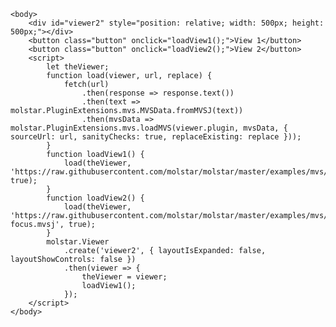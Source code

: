 <!DOCTYPE html>
<html lang="en">
    <head>
        <!-- Replace "latest" by the specific version you want to use, e.g. "4.0.0" -->
        <script src="https://cdn.jsdelivr.net/npm/molstar@latest/build/viewer/molstar.js"></script>
        <!-- Replace "latest" by the specific version you want to use, e.g. "4.0.0" -->
        <link rel="stylesheet" type="text/css" href="https://cdn.jsdelivr.net/npm/molstar@latest/build/viewer/molstar.css" />
    </head>

    <body>
        <div id="viewer2" style="position: relative; width: 500px; height: 500px;"></div>
        <button class="button" onclick="loadView1();">View 1</button>
        <button class="button" onclick="loadView2();">View 2</button>
        <script>
            let theViewer;
            function load(viewer, url, replace) {
                fetch(url)
                    .then(response => response.text())
                    .then(text => molstar.PluginExtensions.mvs.MVSData.fromMVSJ(text))
                    .then(mvsData => molstar.PluginExtensions.mvs.loadMVS(viewer.plugin, mvsData, { sourceUrl: url, sanityChecks: true, replaceExisting: replace }));
            }
            function loadView1() {
                load(theViewer, 'https://raw.githubusercontent.com/molstar/molstar/master/examples/mvs/1cbs.mvsj', true);
            }
            function loadView2() {
                load(theViewer, 'https://raw.githubusercontent.com/molstar/molstar/master/examples/mvs/1cbs-focus.mvsj', true);
            }
            molstar.Viewer
                .create('viewer2', { layoutIsExpanded: false, layoutShowControls: false })
                .then(viewer => {
                    theViewer = viewer;
                    loadView1();
                });
        </script>
    </body>
</html>